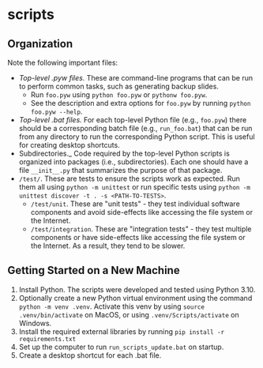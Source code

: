 # scripts

## Organization

Note the following important files:

- _Top-level .pyw files._ These are command-line programs that can be run to perform common tasks, such as generating backup slides.
	- Run `foo.pyw` using `python foo.pyw` or `pythonw foo.pyw`.
	- See the description and extra options for `foo.pyw` by running `python foo.pyw --help`.
- _Top-level .bat files._ For each top-level Python file (e.g., `foo.pyw`) there should be a corresponding batch file (e.g., `run_foo.bat`) that can be run from any directory to run the corresponding Python script. This is useful for creating desktop shortcuts.
- Subdirectories._ Code required by the top-level Python scripts is organized into packages (i.e., subdirectories). Each one should have a file `__init__.py` that summarizes the purpose of that package.
- `/test/`. These are tests to ensure the scripts work as expected. Run them all using `python -m unittest` or run specific tests using `python -m unittest discover -t . -s <PATH-TO-TESTS>`.
	- `/test/unit`. These are "unit tests" - they test individual software components and avoid side-effects like accessing the file system or the Internet.
	- `/test/integration`. These are "integration tests" - they test multiple components or have side-effects like accessing the file system or the Internet. As a result, they tend to be slower.

## Getting Started on a New Machine

1. Install Python. The scripts were developed and tested using Python 3.10.
2. Optionally create a new Python virtual environment using the command `python -m venv .venv`. Activate this venv by using `source .venv/bin/activate` on MacOS, or using `.venv/Scripts/activate` on Windows.
3. Install the required external libraries by running `pip install -r requirements.txt`
4. Set up the computer to run `run_scripts_update.bat` on startup.
5. Create a desktop shortcut for each .bat file.

